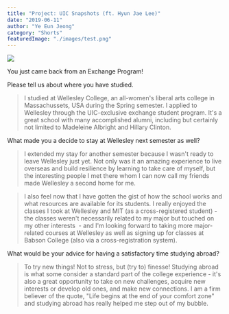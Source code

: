 ```yaml
---
title: "Project: UIC Snapshots (ft. Hyun Jae Lee)"
date: "2019-06-11"
author: "Ye Eun Jeong"
category: "Shorts"
featuredImage: "./images/test.png"
---
```


![](/images/thumbnail.png)

You just came back from an Exchange Program! 

Please tell us about where you have studied.

> I studied at Wellesley College, an all-women's liberal arts college in Massachussets, USA during the Spring semester. I applied to Wellesley through the UIC-exclusive exchange student program. It's a great school with many accomplished alumni, including but certainly not limited to Madeleine Albright and Hillary Clinton.

What made you a decide to stay at Wellesley next semester as well?

> I extended my stay for another semester because I wasn't ready to leave Wellesley just yet. Not only was it an amazing experience to live overseas and build resilience by learning to take care of myself, but the interesting people I met there whom I can now call my friends made Wellesley a second home for me.

> I also feel now that I have gotten the gist of how the school works and what resources are available for its students. I really enjoyed the classes I took at Wellesley and MIT (as a cross-registered student) - the classes weren't necessarily related to my major but touched on my other interests  - and I'm looking forward to taking more major-related courses at Wellesley as well as signing up for classes at Babson College (also via a cross-registration system).

What would be your advice for having a satisfactory time studying abroad? 

> To try new things! Not to stress, but (try to) finesse! Studying abroad is what some consider a standard part of the college experience - it's also a great opportunity to take on new challenges, acquire new interests or develop old ones, and make new connections. I am a firm believer of the quote, "Life begins at the end of your comfort zone" and studying abroad has really helped me step out of my bubble.
